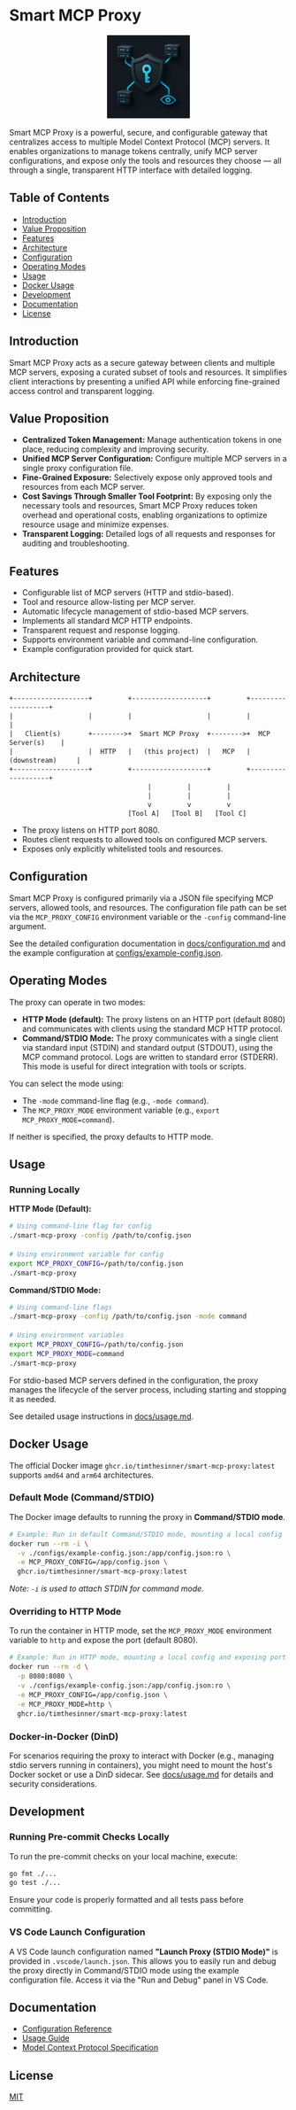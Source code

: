# Smart MCP Proxy
<p align="center">
  <img src="docs/icon.png" alt="Smart MCP Proxy Logo" width="150"/>
</p>


Smart MCP Proxy is a powerful, secure, and configurable gateway that centralizes access to multiple Model Context Protocol (MCP) servers. It enables organizations to manage tokens centrally, unify MCP server configurations, and expose only the tools and resources they choose — all through a single, transparent HTTP interface with detailed logging.

## Table of Contents

- [Introduction](#introduction)
- [Value Proposition](#value-proposition)
- [Features](#features)
- [Architecture](#architecture)
- [Configuration](#configuration)
- [Operating Modes](#operating-modes)
- [Usage](#usage)
- [Docker Usage](#docker-usage)
- [Development](#development)
- [Documentation](#documentation)
- [License](#license)

## Introduction

Smart MCP Proxy acts as a secure gateway between clients and multiple MCP servers, exposing a curated subset of tools and resources. It simplifies client interactions by presenting a unified API while enforcing fine-grained access control and transparent logging.

## Value Proposition

- **Centralized Token Management:** Manage authentication tokens in one place, reducing complexity and improving security.
- **Unified MCP Server Configuration:** Configure multiple MCP servers in a single proxy configuration file.
- **Fine-Grained Exposure:** Selectively expose only approved tools and resources from each MCP server.
- **Cost Savings Through Smaller Tool Footprint:** By exposing only the necessary tools and resources, Smart MCP Proxy reduces token overhead and operational costs, enabling organizations to optimize resource usage and minimize expenses.
- **Transparent Logging:** Detailed logs of all requests and responses for auditing and troubleshooting.

## Features

- Configurable list of MCP servers (HTTP and stdio-based).
- Tool and resource allow-listing per MCP server.
- Automatic lifecycle management of stdio-based MCP servers.
- Implements all standard MCP HTTP endpoints.
- Transparent request and response logging.
- Supports environment variable and command-line configuration.
- Example configuration provided for quick start.

## Architecture

```
+-------------------+         +-------------------+         +-------------------+
|                   |         |                   |         |                   |
|   Client(s)       +-------->+  Smart MCP Proxy  +-------->+  MCP Server(s)    |
|                   |  HTTP   |   (this project)  |   MCP   |  (downstream)     |
+-------------------+         +-------------------+         +-------------------+
                                   |         |         |
                                   |         |         |
                                   v         v         v
                              [Tool A]   [Tool B]   [Tool C]
```

- The proxy listens on HTTP port 8080.
- Routes client requests to allowed tools on configured MCP servers.
- Exposes only explicitly whitelisted tools and resources.

## Configuration

Smart MCP Proxy is configured primarily via a JSON file specifying MCP servers, allowed tools, and resources. The configuration file path can be set via the `MCP_PROXY_CONFIG` environment variable or the `-config` command-line argument.

See the detailed configuration documentation in [docs/configuration.md](docs/configuration.md) and the example configuration at [configs/example-config.json](configs/example-config.json).

## Operating Modes

The proxy can operate in two modes:

- **HTTP Mode (default):** The proxy listens on an HTTP port (default 8080) and communicates with clients using the standard MCP HTTP protocol.
- **Command/STDIO Mode:** The proxy communicates with a single client via standard input (STDIN) and standard output (STDOUT), using the MCP command protocol. Logs are written to standard error (STDERR). This mode is useful for direct integration with tools or scripts.

You can select the mode using:
- The `-mode` command-line flag (e.g., `-mode command`).
- The `MCP_PROXY_MODE` environment variable (e.g., `export MCP_PROXY_MODE=command`).

If neither is specified, the proxy defaults to HTTP mode.

## Usage

### Running Locally

**HTTP Mode (Default):**

```bash
# Using command-line flag for config
./smart-mcp-proxy -config /path/to/config.json

# Using environment variable for config
export MCP_PROXY_CONFIG=/path/to/config.json
./smart-mcp-proxy
```

**Command/STDIO Mode:**

```bash
# Using command-line flags
./smart-mcp-proxy -config /path/to/config.json -mode command

# Using environment variables
export MCP_PROXY_CONFIG=/path/to/config.json
export MCP_PROXY_MODE=command
./smart-mcp-proxy
```

For stdio-based MCP servers defined in the configuration, the proxy manages the lifecycle of the server process, including starting and stopping it as needed.

See detailed usage instructions in [docs/usage.md](docs/usage.md).

## Docker Usage

The official Docker image `ghcr.io/timthesinner/smart-mcp-proxy:latest` supports `amd64` and `arm64` architectures.

### Default Mode (Command/STDIO)

The Docker image defaults to running the proxy in **Command/STDIO mode**.

```bash
# Example: Run in default Command/STDIO mode, mounting a local config
docker run --rm -i \
  -v ./configs/example-config.json:/app/config.json:ro \
  -e MCP_PROXY_CONFIG=/app/config.json \
  ghcr.io/timthesinner/smart-mcp-proxy:latest
```
*Note: `-i` is used to attach STDIN for command mode.*

### Overriding to HTTP Mode

To run the container in HTTP mode, set the `MCP_PROXY_MODE` environment variable to `http` and expose the port (default 8080).

```bash
# Example: Run in HTTP mode, mounting a local config and exposing port 8080
docker run --rm -d \
  -p 8080:8080 \
  -v ./configs/example-config.json:/app/config.json:ro \
  -e MCP_PROXY_CONFIG=/app/config.json \
  -e MCP_PROXY_MODE=http \
  ghcr.io/timthesinner/smart-mcp-proxy:latest
```

### Docker-in-Docker (DinD)

For scenarios requiring the proxy to interact with Docker (e.g., managing stdio servers running in containers), you might need to mount the host's Docker socket or use a DinD sidecar. See [docs/usage.md](docs/usage.md) for details and security considerations.

## Development

### Running Pre-commit Checks Locally

To run the pre-commit checks on your local machine, execute:

```bash
go fmt ./...
go test ./...
```

Ensure your code is properly formatted and all tests pass before committing.

### VS Code Launch Configuration

A VS Code launch configuration named **"Launch Proxy (STDIO Mode)"** is provided in `.vscode/launch.json`. This allows you to easily run and debug the proxy directly in Command/STDIO mode using the example configuration file. Access it via the "Run and Debug" panel in VS Code.

## Documentation

- [Configuration Reference](docs/configuration.md)
- [Usage Guide](docs/usage.md)
- [Model Context Protocol Specification](https://modelcontextprotocol.io/specification/2025-03-26)

## License

[MIT](LICENSE)